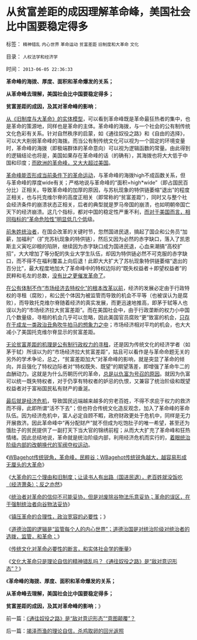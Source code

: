# 从贫富差距的成因理解革命峰，美国社会比中国要稳定得多

标签： `精神错乱` `内心世界` `革命运动` `贫富差距` `旧制度和大革命` `文化` 

目录： `人权法学和经济学`

时间： `2013-06-05 22:36:33`

**革命峰的海拨、厚度、面积和革命爆发的关系；**

**从革命峰去理解，美国社会比中国要稳定得多；**

**贫富差距的成因，及其对革命峰的影响**；

[从《旧制度与大革命》的实体模型](../../../2013/6/1/社会进化论解译“把权力关进笼子，把权利放出来”.md)，可以看到革命峰既是革命最狂热者的集中，也是革命的策源地，同样也是革命的主体。革命峰的海拨，与一个社会的公有制传统文化色彩有关系。针对自然秩序的启蒙，如《通往奴役之路》和《自由的选择》，可以大大削弱革命峰的海拨。而当公有制传统文化可以视为一个固定的环境变量时，革命峰的海拨（即极端群体的革命意向）可以视为逻辑函数的常量。由此得到的逻辑结论也将是，美国如果存在革命峰的话（的确有），其海拨也将大大低于中国和印度；[而欧洲的革命峰，又大大超过美国](../../../2011/3/23/西方传统文化的愚昧落后.md)。

[革命峰能否形成当前条件下的革命运动](../../../2013/6/2/革命峰，民粹谷,WBagehot传统锐角.md)，与革命峰的海拨high不成函数关系，但与革命峰的厚度wide有关；严格地说与革命峰的“面积=high*wide”（即占国民百分比）正相关。导致革命峰的加厚的原因，与苏杭现象的特供链萎缩“退出”的程度正相关，也与托克维尔脊的高度正相关（即常称的“贫富差距”），同时又与整个社会经济条件的崩溃状态正相关，后者的典型就是罗马帝国的崩溃，也如明朝帝国亡天下的经济崩溃。这几个指标，都对中国的稳定性严重不利，[而对于美国而言，相同指标的“革命危险性”明显低几个低](../../../2008/7/20/为什么中产者为主的社会很稳定.md)级。

[前朱姓统治者](../../../2013/1/21/关键不在于如何“分配，再分配，N次分配”.md)，在国企改革的关键时节，忽然国进民退，搞起了国企和公务员“加薪，加福利”（扩充苏杭现象的特供链），然后又因为必然的赤字缺口，落入了凯恩斯主义寅吃卯粮的陷阱，继续因为赤字缺口成为国进民退，心血来潮搞“高校扩招”，大大增加了等分配的失业大学生队伍，却因为特供链必然不可克服的赤字缺口，而不得不在福利覆盖上向后退！此即大大扩大了苏杭现象特供链萎缩“退出的百分比”，最大程度地加大了革命峰中的特权边际的“既失权益者＋即望权益者”的民粹和毛左的总数，[没有比之更催发革命了](../../../2013/2/4/反腐败节流或致极左“闹革命”，里根主义远水难救旧火.md)。

[在公有体制不作“市场经济去特权化”的根本改革以前](../../../2009/11/6/中国社会的解决方案只有一个.md)，经济的发展必定由于行政特权的寻租（腐败），和公民个体因为被监管而导致的机会不平等（也被误认为是腐败），而导致托克维尔脊随着经济的真实发展，而更迅速地推高，即茅于轼等人也误以为的“市场经济拉大贫富差距”。而在美国社会中，由于行政垄断的权力小中国几个数量级，寻租的机会几乎可以忽略，因此美国官员腐败“更”致富的机会，[只存在于成龙一类政治丑角吹牛拍马的想象力之中](../../../2013/1/27/成龙同志指责美国社会“以私谋私”“最腐败”.md)；市场经济相对平均的机会，也大大减小了美国托克维尔脊显示的贫富差距。

[无论贫富差距的机理是公有制行政权力的寻租](../../../2011/3/31/贫困的结果是奴隶制.md)，还是因为传统文化的经济学者（如茅于轼）所误以为的“市场经济拉大贫富差距”，姑且可以看作是与革命命题无关的另外的学术争论，总之，“贫富差距加大”对革命峰的影响，就是突显了革命的倾向，并且强化了特权边际者对“特权既失、既望”的期望落差，即增强了革命牛二的血酬动力。这就是为什么历朝历代的革命，[总是以仇富为号召的原因](../../../2009/8/2/行政监管无法减少腐败，无法控制特权最大化定律.md)。就因为仇富可以统一既失特权者，对于仍享有特权者的妒忌的仇恨，又兼容了统治阶级和既望权益者对于富裕国民私有财产的垂涎。

[最后就是经济危机](../../../2013/5/31/执政合法性的丧失，以财政危机为症状，以经济崩溃为根本，以革命为显象.md)，导致国民远端越来越多的穷老百姓，不得不求庇于权力的救济而不得，此即所谓“活不下去”；但也符合传统文化造反观念，加入了革命峰的革命队伍。因为经济危机中，富人必定自顾不睱，政府财政更处于危机中，同样是无力开展救济。因此革命峰中“再分配财产”就不但成为吃饱肚子的唯一希望，甚至还为饿肚子的贫民提供了一副打天下当大官的锦绣前程；从而大大扩充了革命峰和狂热情绪。因此总结地说，革命就是统治阶级内部，利用经济危机而实行的，[着眼统治阶级内部的改朝换代的军阀夺权运动](../../../2013/6/1/革命血酬“炮打庆功楼”.md)。

《[WBagehot传统锐角，革命峰，民粹谷；WBagehot传统锐角越大，越容易形成无厘头的大革命](../../../2013/6/2/革命峰，民粹谷,WBagehot传统锐角.md)》

《[大革命的三个理由和旧制度；让读书人有出路（国进民退），老百姓就没饭吃（经济萧条）；反之亦然](../../../2013/6/3/大革命的三个理由和旧制度；张鸣教授的误区；.md)》

《[统治者对革命的信仰不可能妥协，但是对废除谷物法乐意妥协；革命的误区，在于强制统治者向谷物法妥协](../../../2013/6/3/大革命终致极权，反谷物法终有民主.md)》

《[镇压革命的合理性，政治宽容的必要性](../../../2013/6/4/反革命的合理性，政治宽容的必要性.md)；》

《[道德治国的逻辑是“监管每个人的内心世界”；道德治国是对统治阶级对统治者的选拨，监管，和革命；](../../../2013/6/4/成者王侯败者寇！道德治国的选拨，监管，革命.md)》

《[传统文化对革命必要性的断言，和实体社会学的衡量](../../../2013/6/4/传统文化对革命必要性的断言，和实体社会学的衡量；.md)》

《[文化大革命只是理论自信的精神错乱吗？《通往奴役之路》是“敌对意识形态”？](../../../2013/6/4/《通往奴役之路》是“敌对意识形态”“意图颠覆”？.md)》

《**革命峰的海拨、厚度、面积和革命爆发的关系；**

**从革命峰去理解，美国社会比中国要稳定得多；**

**贫富差距的成因，及其对革命峰的影响**；》



前一篇：[《通往奴役之路》是“敌对意识形态”“意图颠覆”？](../../../2013/6/4/《通往奴役之路》是“敌对意识形态”“意图颠覆”？.md)

后一篇：[竭泽而渔的理论自信，杀鸡取卵的回光返照](../../../2013/6/5/竭泽而渔的理论自信，杀鸡取卵的回光返照.md)